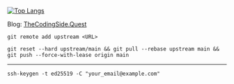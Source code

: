 [![Top Langs](https://github-readme-stats.vercel.app/api/top-langs/?username=CheeseCake87&layout=compact&theme=dark)](https://github.com/anuraghazra/github-readme-stats)

Blog:
[TheCodingSide.Quest](https://thecodingside.quest)

`git remote add upstream <URL>`

`git reset --hard upstream/main && git pull --rebase upstream main && git push --force-with-lease origin main`

---

`ssh-keygen -t ed25519 -C "your_email@example.com"`
